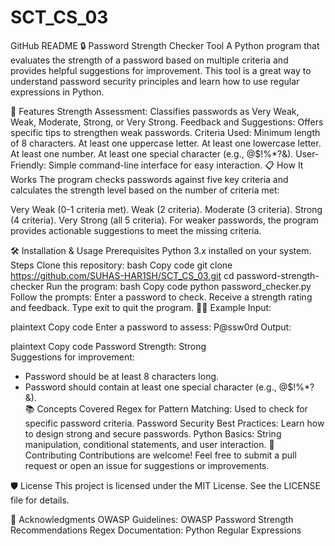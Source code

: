 # SCT_CS_03
GitHub README
🔒 Password Strength Checker Tool
A Python program that evaluates the strength of a password based on multiple criteria and provides helpful suggestions for improvement. This tool is a great way to understand password security principles and learn how to use regular expressions in Python.

🚀 Features
Strength Assessment: Classifies passwords as Very Weak, Weak, Moderate, Strong, or Very Strong.
Feedback and Suggestions: Offers specific tips to strengthen weak passwords.
Criteria Used:
Minimum length of 8 characters.
At least one uppercase letter.
At least one lowercase letter.
At least one number.
At least one special character (e.g., @$!%*?&).
User-Friendly: Simple command-line interface for easy interaction.
📋 How It Works
The program checks passwords against five key criteria and calculates the strength level based on the number of criteria met:

Very Weak (0-1 criteria met).
Weak (2 criteria).
Moderate (3 criteria).
Strong (4 criteria).
Very Strong (all 5 criteria).
For weaker passwords, the program provides actionable suggestions to meet the missing criteria.

🛠️ Installation & Usage
Prerequisites
Python 3.x installed on your system.
Steps
Clone this repository:
bash
Copy code
git clone https://github.com/SUHAS-HAR1SH/SCT_CS_03.git
cd password-strength-checker
Run the program:
bash
Copy code
python password_checker.py
Follow the prompts:
Enter a password to check.
Receive a strength rating and feedback.
Type exit to quit the program.
👨‍💻 Example
Input:

plaintext
Copy code
Enter a password to assess: P@ssw0rd
Output:

plaintext
Copy code
Password Strength: Strong  
Suggestions for improvement:  
- Password should be at least 8 characters long.  
- Password should contain at least one special character (e.g., @$!%*?&).  
📚 Concepts Covered
Regex for Pattern Matching: Used to check for specific password criteria.
Password Security Best Practices: Learn how to design strong and secure passwords.
Python Basics: String manipulation, conditional statements, and user interaction.
🤝 Contributing
Contributions are welcome! Feel free to submit a pull request or open an issue for suggestions or improvements.

🛡️ License
This project is licensed under the MIT License. See the LICENSE file for details.

🌟 Acknowledgments
OWASP Guidelines: OWASP Password Strength Recommendations
Regex Documentation: Python Regular Expressions

